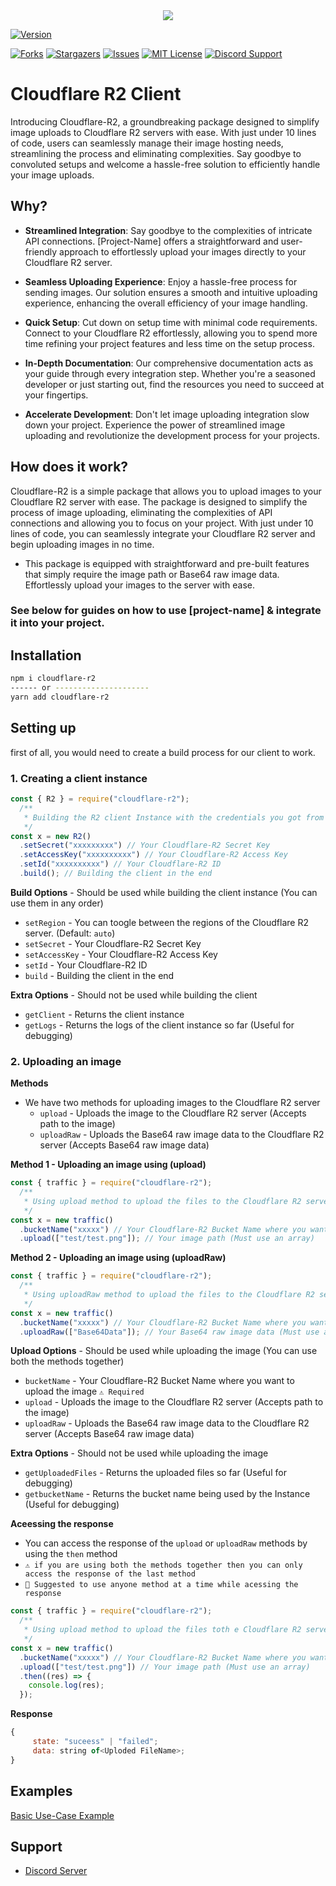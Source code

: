 <center><img src="https://capsule-render.vercel.app/api?type=waving&color=gradient&height=200&section=header&text=Cloudflare-R2&fontSize=70&fontAlignY=35&animation=twinkling&fontColor=gradient" /></center>

[![Version][version-github-shield]](version-url)

[![Forks][forks-github-shield]](https://github.com/vishalonlyy/Cloudflare-R2/network/members)
[![Stargazers][stars-github-shield]](https://github.com/vishalonlyy/Cloudflare-R2/stargazers)
[![Issues][issues-github-shield]](https://github.com/vishalonlyy/Cloudflare-R2/issues)
[![MIT License][license-github-shield]](https://github.com/vishalonlyy/Cloudflare-R2/blob/master/LICENSE)
[![Discord Support](https://discordapp.com/api/guilds/888745888829288458/widget.png?style=shield)](SupportServer)


[chat-discord=shield]: https://img.shields.io/discord/888745888829288458?style=for-the-badge
[version-github-shield]: https://img.shields.io/github/package-json/v/vishalonlyy/Cloudflare-R2?style=for-the-badge
[forks-github-shield]: https://img.shields.io/github/forks/vishalonlyy/Cloudflare-R2?style=for-the-badge
[stars-github-shield]: https://img.shields.io/github/stars/vishalonlyy/Cloudflare-R2?style=for-the-badge
[issues-github-shield]: https://img.shields.io/github/issues/vishalonlyy/Cloudflare-R2?style=for-the-badge
[license-github-shield]: https://img.shields.io/github/license/vishalonlyy/Cloudflare-R2?style=for-the-badge

# Cloudflare R2 Client

Introducing Cloudflare-R2, a groundbreaking package designed to simplify image uploads to Cloudflare R2 servers with ease. With just under 10 lines of code, users can seamlessly manage their image hosting needs, streamlining the process and eliminating complexities. Say goodbye to convoluted setups and welcome a hassle-free solution to efficiently handle your image uploads.

## Why?

- **Streamlined Integration**: Say goodbye to the complexities of intricate API connections. [Project-Name] offers a straightforward and user-friendly approach to effortlessly upload your images directly to your Cloudflare R2 server.

- **Seamless Uploading Experience**: Enjoy a hassle-free process for sending images. Our solution ensures a smooth and intuitive uploading experience, enhancing the overall efficiency of your image handling.

- **Quick Setup**: Cut down on setup time with minimal code requirements. Connect to your Cloudflare R2 effortlessly, allowing you to spend more time refining your project features and less time on the setup process.

- **In-Depth Documentation**: Our comprehensive documentation acts as your guide through every integration step. Whether you're a seasoned developer or just starting out, find the resources you need to succeed at your fingertips.

- **Accelerate Development**: Don't let image uploading integration slow down your project. Experience the power of streamlined image uploading and revolutionize the development process for your projects.

## How does it work?

Cloudflare-R2 is a simple package that allows you to upload images to your Cloudflare R2 server with ease. The package is designed to simplify the process of image uploading, eliminating the complexities of API connections and allowing you to focus on your project. With just under 10 lines of code, you can seamlessly integrate your Cloudflare R2 server and begin uploading images in no time.
- This package is equipped with straightforward and pre-built features that simply require the image path or Base64 raw image data. Effortlessly upload your images to the server with ease.

### See below for guides on how to use [project-name] & integrate it into your project.

## Installation
```bash
npm i cloudflare-r2
------ or ---------------------
yarn add cloudflare-r2
```

## Setting up 
first of all, you would need to create a build process for our client to work.

### 1. Creating a client instance
```js
const { R2 } = require("cloudflare-r2");
  /**
   * Building the R2 client Instance with the credentials you got from the Cloudflare R2 dashboard
   */
const x = new R2()
  .setSecret("xxxxxxxxx") // Your Cloudflare-R2 Secret Key
  .setAccessKey("xxxxxxxxxx") // Your Cloudflare-R2 Access Key
  .setId("xxxxxxxxxx") // Your Cloudflare-R2 ID
  .build(); // Building the client in the end
```
**Build Options** - Should be used while building the client instance (You can use them in any order)
- `setRegion` - You can toogle between the regions of the Cloudflare R2 server. (Default: `auto`)
- `setSecret` - Your Cloudflare-R2 Secret Key
- `setAccessKey` - Your Cloudflare-R2 Access Key
- `setId` - Your Cloudflare-R2 ID
- `build` - Building the client in the end

**Extra Options** - Should not be used while building the client
- `getClient` - Returns the client instance
- `getLogs` - Returns the logs of the client instance so far (Useful for debugging)


### 2. Uploading an image
**Methods**
- We have two methods for uploading images to the Cloudflare R2 server
  - `upload` - Uploads the image to the Cloudflare R2 server (Accepts path to the image)
  - `uploadRaw` - Uploads the Base64 raw image data to the Cloudflare R2 server (Accepts Base64 raw image data)

**Method 1 - Uploading an image using (upload)**
```js
const { traffic } = require("cloudflare-r2");
  /**
   * Using upload method to upload the files to the Cloudflare R2 server
   */
const x = new traffic()
  .bucketName("xxxxx") // Your Cloudflare-R2 Bucket Name where you want to upload the image
  .upload(["test/test.png"]); // Your image path (Must use an array)
```

**Method 2 - Uploading an image using (uploadRaw)**
```js
const { traffic } = require("cloudflare-r2");
  /**
   * Using uploadRaw method to upload the files to the Cloudflare R2 server
   */
const x = new traffic()
  .bucketName("xxxxx") // Your Cloudflare-R2 Bucket Name where you want to upload the image
  .uploadRaw(["Base64Data"]); // Your Base64 raw image data (Must use an array)
```

**Upload Options** - Should be used while uploading the image (You can use both the methods together)

- `bucketName` - Your Cloudflare-R2 Bucket Name where you want to upload the image `⚠️ Required`
- `upload` - Uploads the image to the Cloudflare R2 server (Accepts path to the image)
- `uploadRaw` - Uploads the Base64 raw image data to the Cloudflare R2 server (Accepts Base64 raw image data)

**Extra Options** - Should not be used while uploading the image
- `getUploadedFiles` - Returns the uploaded files so far (Useful for debugging)
- `getbucketName` - Returns the bucket name being used by the Instance (Useful for debugging)

**Aceessing the response**
- You can access the response of the `upload` or `uploadRaw` methods by using the `then` method
- `⚠️ if you are using both the methods together then you can only access the response of the last method`
- `📢 Suggested to use anyone method at a time while acessing the response`
```js
const { traffic } = require("cloudflare-r2");
  /**
   * Using upload method to upload the files toth e Cloudflare R2 server
   */
const x = new traffic()
  .bucketName("xxxxx") // Your Cloudflare-R2 Bucket Name where you want to upload the image
  .upload(["test/test.png"]) // Your image path (Must use an array)
  .then((res) => {
    console.log(res);
  });
```
**Response**
```js
{
     state: "suceess" | "failed";
     data: string of<Uploded FileName>; 
}
```
## Examples
[Basic Use-Case Example]("https://github.com/vishalonlyy/Cloudflare-R2/blob/main/test/index.js)

## Support
- [Discord Server](https://discord.gg/groot)
